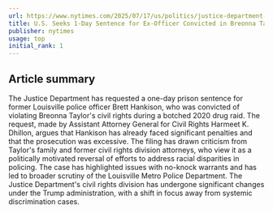 ```yaml
---
url: https://www.nytimes.com/2025/07/17/us/politics/justice-department-brett-hankison-sentence-breonna-taylor.html
title: U.S. Seeks 1-Day Sentence for Ex-Officer Convicted in Breonna Taylor Raid
publisher: nytimes
usage: top
initial_rank: 1
---
```

## Article summary
The Justice Department has requested a one-day prison sentence for former Louisville police officer Brett Hankison, who was convicted of violating Breonna Taylor's civil rights during a botched 2020 drug raid. The request, made by Assistant Attorney General for Civil Rights Harmeet K. Dhillon, argues that Hankison has already faced significant penalties and that the prosecution was excessive. The filing has drawn criticism from Taylor's family and former civil rights division attorneys, who view it as a politically motivated reversal of efforts to address racial disparities in policing. The case has highlighted issues with no-knock warrants and has led to broader scrutiny of the Louisville Metro Police Department. The Justice Department's civil rights division has undergone significant changes under the Trump administration, with a shift in focus away from systemic discrimination cases.
